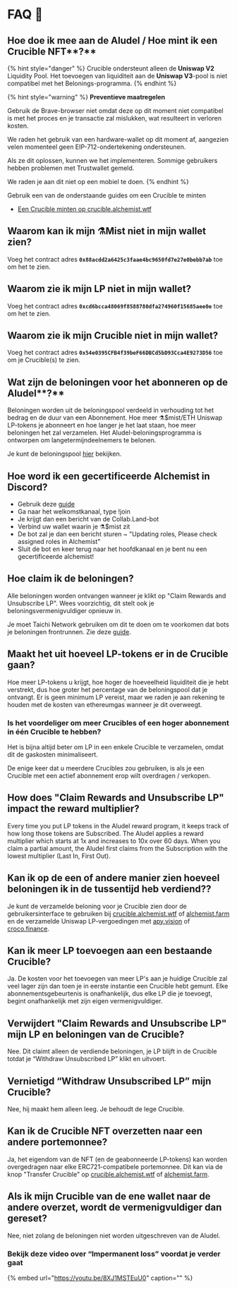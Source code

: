 # FAQ 📖

## Hoe doe ik mee aan de Aludel / Hoe mint ik een Crucible NFT**?**

{% hint style="danger" %}
Crucible ondersteunt alleen de **Uniswap V2** Liquidity Pool. Het toevoegen van liquiditeit aan de **Uniswap V3**-pool is niet compatibel met het Belonings-programma.
{% endhint %}

{% hint style="warning" %}
**Preventieve maatregelen**

Gebruik de Brave-browser niet omdat deze op dit moment niet compatibel is met het proces en je transactie zal mislukken, wat resulteert in verloren kosten.

We raden het gebruik van een hardware-wallet op dit moment af, aangezien velen momenteel geen EIP-712-ondertekening ondersteunen.

Als ze dit oplossen, kunnen we het implementeren. Sommige gebruikers hebben problemen met Trustwallet gemeld.

We raden je aan dit niet op een mobiel te doen.
{% endhint %}

Gebruik een van de onderstaande guides om een Crucible te minten

* [Een Crucible minten op crucible.alchemist.wtf](https://github.com/alchemistcoin/knowledge-base/tree/2ce9a4bb08dbfd6a60c60194b178a061998205e8/crucible/guides-crucible.alchemist.wtf)

## Waarom kan ik mijn ⚗️Mist niet in mijn wallet zien?

Voeg het contract adres **`0x88acdd2a6425c3faae4bc9650fd7e27e0bebb7ab`** toe om het te zien.

## **Waarom zie ik mijn LP niet in mijn wallet?**

Voeg het contract adres **`0xcd6bcca48069f8588780dfa274960f15685aee0e`** toe om het te zien.

## Waarom zie ik mijn Crucible niet in mijn wallet?

Voeg het contract adres **`0x54e0395CFB4f39beF66DBCd5bD93Cca4E9273D56`** toe om je Crucible\(s\) te zien.

## Wat zijn de beloningen voor het abonneren op de Aludel**?**

Beloningen worden uit de beloningspool verdeeld in verhouding tot het bedrag en de duur van een Abonnement. Hoe meer ⚗️$mist/ETH Uniswap LP-tokens je abonneert en hoe langer je het laat staan, hoe meer beloningen het zal verzamelen. Het Aludel-beloningsprogramma is ontworpen om langetermijndeelnemers te belonen.

Je kunt de beloningspool [hier](https://etherscan.io/address/0x04108d6e9a51bec5170f8fd953a156cf754ba541) bekijken.

## Hoe word ik een gecertificeerde Alchemist in Discord?

* Gebruik deze [guide](how-to-become-a-certified-alchemist-on-discord.md)
* Ga naar het welkomstkanaal, type !join 
* Je krijgt dan een bericht van de Collab.Land-bot
* Verbind uw wallet waarin je ⚗️$mist zit
* De bot zal je dan een bericht sturen ~ "Updating roles, Please check assigned roles in Alchemist"
* Sluit de bot en keer terug naar het hoofdkanaal en je bent nu een gecertificeerde alchemist!

## Hoe claim ik de beloningen?

Alle beloningen worden ontvangen wanneer je klikt op "Claim Rewards and Unsubscribe LP". Wees voorzichtig, dit stelt ook je beloningsvermenigvuldiger opnieuw in.

Je moet Taichi Network gebruiken om dit te doen om te voorkomen dat bots je beloningen frontrunnen. Zie deze [guide]().

## Maakt het uit hoeveel LP-tokens er in de Crucible gaan?

Hoe meer LP-tokens u krijgt, hoe hoger de hoeveelheid liquiditeit die je hebt verstrekt, dus hoe groter het percentage van de beloningspool dat je ontvangt. Er is geen minimum LP vereist, maar we raden je aan rekening te houden met de kosten van ethereumgas wanneer je dit overweegt.

### Is het voordeliger om meer Crucibles of een hoger abonnement in één Crucible te hebben?

Het is bijna altijd beter om LP in een enkele Crucible te verzamelen, omdat dit de gaskosten minimaliseert.

De enige keer dat u meerdere Crucibles zou gebruiken, is als je een Crucible met een actief abonnement erop wilt overdragen / verkopen.

## **How does "Claim Rewards and Unsubscribe LP" impact the reward multiplier?**

Every time you put LP tokens in the Aludel reward program, it keeps track of how long those tokens are Subscribed. The Aludel applies a reward multiplier which starts at 1x and increases to 10x over 60 days. When you claim a partial amount, the Aludel first claims from the Subscription with the lowest multiplier \(Last In, First Out\).

## Kan ik op de een of andere manier zien hoeveel beloningen ik in de tussentijd heb verdiend?**?**

Je kunt de verzamelde beloning voor je Crucible zien door de gebruikersinterface te gebruiken bij [crucible.alchemist.wtf](https://crucible.alchemist.wtf/) of [alchemist.farm](https://alchemist.farm/) en de verzamelde Uniswap LP-vergoedingen met [apy.vision](https://apy.vision/) of [croco.finance](https://croco.finance/dashboard/).

## Kan ik meer LP toevoegen aan een bestaande Crucible?

Ja. De kosten voor het toevoegen van meer LP's aan je huidige Crucible zal veel lager zijn dan toen je in eerste instantie een Crucible hebt gemunt. Elke abonnementsgebeurtenis is onafhankelijk, dus elke LP die je toevoegt, begint onafhankelijk met zijn eigen vermenigvuldiger.

## Verwijdert "Claim Rewards and Unsubscribe LP" mijn LP en beloningen van de Crucible?

Nee. Dit claimt alleen de verdiende beloningen, je LP blijft in de Crucible totdat je “Withdraw Unsubscribed LP” klikt en uitvoert.

## **Vernietigd “Withdraw Unsubscribed LP” mijn Crucible?**

Nee, hij maakt hem alleen leeg. Je behoudt de lege Crucible.

## Kan ik de Crucible NFT overzetten naar een andere portemonnee?

Ja, het eigendom van de NFT \(en de geabonneerde LP-tokens\) kan worden overgedragen naar elke ERC721-compatibele portemonnee. Dit kan via de knop "Transfer Crucible" op [crucible.alchemist.wtf](https://crucible.alchemist.wtf/) of [alchemist.farm](https://alchemist.farm/).

## Als ik mijn Crucible van de ene wallet naar de andere overzet, wordt de vermenigvuldiger dan gereset?

Nee, niet zolang de beloningen niet worden uitgeschreven van de Aludel.

### Bekijk deze video over “Impermanent loss” voordat je verder gaat

{% embed url="https://youtu.be/8XJ1MSTEuU0" caption="" %}

